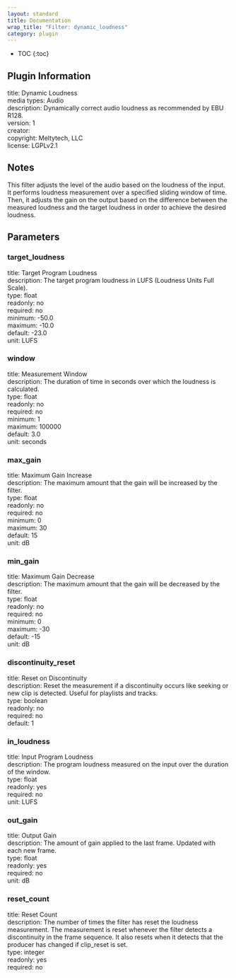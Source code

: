 ```yaml
---
layout: standard
title: Documentation
wrap_title: "Filter: dynamic_loudness"
category: plugin
---
```

* TOC
{:toc}

## Plugin Information

title: Dynamic Loudness  
media types:
Audio  
description: Dynamically correct audio loudness as recommended by EBU R128.  
version: 1  
creator:   
copyright: Meltytech, LLC  
license: LGPLv2.1  

## Notes

This filter adjusts the level of the audio based on the loudness of the input. It performs loudness measurement over a specified sliding window of time. Then, it adjusts the gain on the output based on the difference between the measured loudness and the target loudness in order to achieve the desired loudness.


## Parameters

### target_loudness

title: Target Program Loudness    
description:
The target program loudness in LUFS (Loudness Units Full Scale).  
type: float  
readonly: no  
required: no  
minimum: -50.0  
maximum: -10.0  
default: -23.0  
unit: LUFS  

### window

title: Measurement Window    
description:
The duration of time in seconds over which the loudness is calculated.  
type: float  
readonly: no  
required: no  
minimum: 1  
maximum: 100000  
default: 3.0  
unit: seconds  

### max_gain

title: Maximum Gain Increase    
description:
The maximum amount that the gain will be increased by the filter.  
type: float  
readonly: no  
required: no  
minimum: 0  
maximum: 30  
default: 15  
unit: dB  

### min_gain

title: Maximum Gain Decrease    
description:
The maximum amount that the gain will be decreased by the filter.  
type: float  
readonly: no  
required: no  
minimum: 0  
maximum: -30  
default: -15  
unit: dB  

### discontinuity_reset

title: Reset on Discontinuity    
description:
Reset the measurement if a discontinuity occurs like seeking or new clip is detected. Useful for playlists and tracks.  
type: boolean  
readonly: no  
required: no  
default: 1  

### in_loudness

title: Input Program Loudness    
description:
The program loudness measured on the input over the duration of the window.  
type: float  
readonly: yes  
required: no  
unit: LUFS  

### out_gain

title: Output Gain    
description:
The amount of gain applied to the last frame. Updated with each new frame.  
type: float  
readonly: yes  
required: no  
unit: dB  

### reset_count

title: Reset Count    
description:
The number of times the filter has reset the loudness measurement. The measurement is reset whenever the filter detects a discontinuity in the frame sequence. It also resets when it detects that the producer has changed if clip_reset is set.  
type: integer  
readonly: yes  
required: no  


